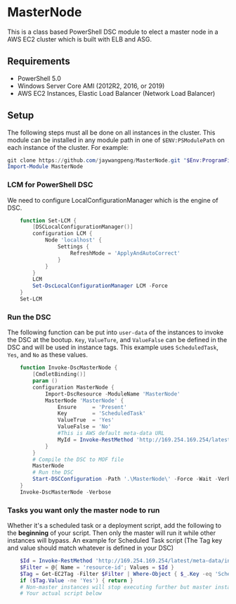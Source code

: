 # MasterNode
This is a class based PowerShell DSC module to elect a master node in a AWS EC2 cluster which is built with ELB and ASG.


## Requirements
- PowerShell 5.0
- Windows Server Core AMI (2012R2, 2016, or 2019)
- AWS EC2 Instances, Elastic Load Balancer (Network Load Balancer)


## Setup
The following steps must all be done on all instances in the cluster.
This module can be installed in any module path in one of `$ENV:PSModulePath` on each instance of the cluster.
For example:
```PowerShell
git clone https://github.com/jaywangpeng/MasterNode.git "$Env:ProgramFiles\WindowsPowerShell\Modules"
Import-Module MasterNode
```


### LCM for PowerShell DSC
We need to configure LocalConfigurationManager which is the engine of DSC.
```PowerShell
    function Set-LCM {
        [DSCLocalConfigurationManager()]
        configuration LCM {
            Node 'localhost' {
                Settings {
                    RefreshMode = 'ApplyAndAutoCorrect'
                }
            }
        }
        LCM
        Set-DscLocalConfigurationManager LCM -Force
    }
    Set-LCM
```


### Run the DSC
The following function can be put into `user-data` of the instances to invoke the DSC at the bootup.
`Key`, `ValueTure`, and `ValueFalse` can be defined in the DSC and will be used in instance tags.
This example uses `ScheduledTask`, `Yes`, and `No` as these values.
```PowerShell
    function Invoke-DscMasterNode {
        [CmdletBinding()]
        param ()
        configuration MasterNode {
            Import-DscResource -ModuleName 'MasterNode'
            MasterNode 'MasterNode' {
                Ensure     = 'Present'
                Key        = 'ScheduledTask'
                ValueTrue  = 'Yes'
                ValueFalse = 'No'
                #This is AWS default meta-data URL
                MyId = Invoke-RestMethod 'http://169.254.169.254/latest/meta-data/instance-id'
            }
        }
        # Compile the DSC to MOF file
        MasterNode
        # Run the DSC
        Start-DSCConfiguration -Path '.\MasterNode\' -Force -Wait -Verbose -ErrorAction Stop
    }
    Invoke-DscMasterNode -Verbose
```


### Tasks you want only the master node to run
Whether it's a scheduled task or a deployment script, add the following to the **beginning** of your script.
Then only the master will run it while other instances will bypass.
An example for Scheduled Task script (The Tag key and value should match whatever is defined in your DSC)
```PowerShell
    $Id = Invoke-RestMethod 'http://169.254.169.254/latest/meta-data/instance-id'
    $Filter = @{ Name = 'resource-id'; Values = $Id }
    $Tag = Get-EC2Tag -Filter $Filter | Where-Object { $_.Key -eq 'ScheduledTask' }
    if ($Tag.Value -ne 'Yes') { return }
    # Non-master instances will stop executing further but master instance will continue
    # Your actual script below
```
